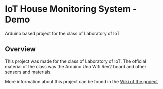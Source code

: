 # IoT House Monitoring System - Demo
Arduino based project for the class of Laboratory of IoT
## Overview
This project was made for the class of Laboratory of IoT. The official material of the class was the Arduino Uno Wifi Rev2 board and other sensors and materials.

More information about this project can be found in the [Wiki of the project](https://github.com/CarmineDAlessandro/IoT-House-Monitoring-System-Demo/wiki)
